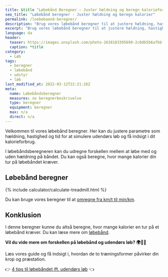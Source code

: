 ```yaml
---
title: &title "Løbebånd Beregner – Juster hældning og beregn kalorieforbrug"
seo_title: "Løbebånd beregner - Juster hældning og beregn kalorier"
permalink: /loebebaand-beregner/
description: "Brug vores løbebånd beregner til at justere hældning, hastighed og tid og sammenlign med udendørs løb og beregn dit kalorieforbrug."
excerpt: "Brug vores løbebånd beregner til at justere hældning, hastighed og tid og sammenlign med udendørs løb og beregn dit kalorieforbrug."
language: da
header:
  teaser: https://images.unsplash.com/photo-1638183395699-2c0db5b6afbb?ixlib=rb-1.2.1&ixid=MnwxMjA3fDB8MHxwaG90by1wYWdlfHx8fGVufDB8fHx8&auto=format&fit=crop&h=300&w=400&q=10
  caption: *title
category:
  - Løb
tags:
  - beregner
  - løbebånd
  - udstyr
  - løb
last_modified_at: 2022-03-12T22:21:26Z
meta:
  name: Løbebåndsberegner
  measures: se beregnerbeskrivelse
  type: beregner
  equipment: beregner
  max: n/a
  direct: n/a
---
```


Velkommen til vores løbebånd beregner. Her kan du justere parametre som hældning, hastighed og tid for at simulere udendørs løb og få indsigt i dit kalorieforbrug. 

I løbebåndsberegneren kan du udregne forskellen mellem at løbe med og uden hældning på båndet. Du kan også beregne, hvor mange kalorier din tur på løbebåndet kræver.

## Løbebånd beregner

{% include calculator/calculate-treadmill.html %}

Du kan bruge vores beregner til at [omregne fra km/t til min/km](/hastighed/).

## Konklusion

I denne beregner kunne du altså beregne, hvor mange kalorier en tur på et løbebånd kræver. Du kan læse mere om [løbebånd](/loebebaand-udendoers-loeb/).

**Vil du vide mere om forskellen på løbebånd og udendørs løb? 🌍🏃‍♂️**

Læs vores guide og få indsigt i, hvordan de to træningsformer påvirker din krop og præstation.

👉 [4 tips til løbebåndet ift. udendørs løb](/loebebaand-udendoers-loeb/) 👈
